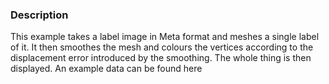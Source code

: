 ### Description
This example takes a label image in Meta format and meshes a single label of it. It then smoothes the mesh and colours the vertices according to the displacement error introduced by the smoothing. The whole thing is then displayed. An example data can be found here []([Media:labels.tgz])

